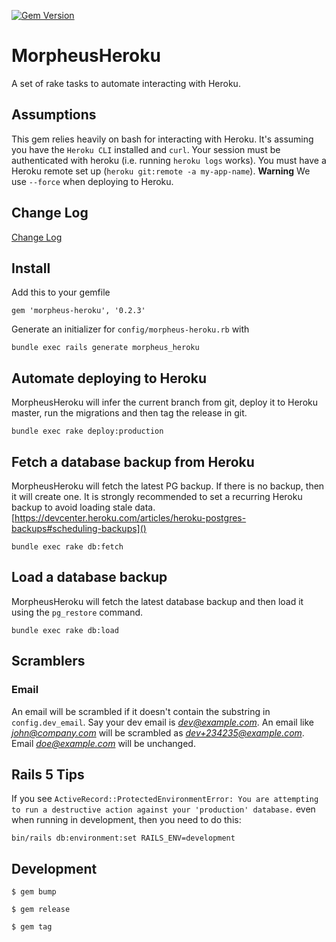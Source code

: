 [![Gem Version](https://badge.fury.io/rb/morpheus-heroku.svg)](https://badge.fury.io/rb/morpheus-heroku)

# MorpheusHeroku

A set of rake tasks to automate interacting with Heroku.

## Assumptions

This gem relies heavily on bash for interacting with Heroku. It's assuming you have the `Heroku CLI`
installed and `curl`. Your session must be authenticated with heroku (i.e. running `heroku logs` works).
You must have a Heroku remote set up (`heroku git:remote -a my-app-name`).
**Warning** We use `--force` when deploying to Heroku.

## Change Log

[Change Log](./CHANGELOG.md)

## Install

Add this to your gemfile

`gem 'morpheus-heroku', '0.2.3'`

Generate an initializer for `config/morpheus-heroku.rb` with

`bundle exec rails generate morpheus_heroku`

## Automate deploying to Heroku

MorpheusHeroku will infer the current branch from git, deploy it to Heroku master, run the migrations and then tag
the release in git.

`bundle exec rake deploy:production`

## Fetch a database backup from Heroku

MorpheusHeroku will fetch the latest PG backup. If there is no backup, then it will create one. It is
strongly recommended to set a recurring Heroku backup to avoid loading stale data.
[https://devcenter.heroku.com/articles/heroku-postgres-backups#scheduling-backups]()

`bundle exec rake db:fetch`

## Load a database backup

MorpheusHeroku will fetch the latest database backup and then load it using the `pg_restore` command.

`bundle exec rake db:load`

## Scramblers

### Email

An email will be scrambled if it doesn't contain the substring in `config.dev_email`. Say your dev email is *dev@example.com*.
An email like *john@company.com* will be scrambled as *dev+234235@example.com*. Email *doe@example.com* will be unchanged.

## Rails 5 Tips

If you see `ActiveRecord::ProtectedEnvironmentError: You are attempting to run a destructive action against your 'production' database.`
even when running in development, then you need to do this:

`bin/rails db:environment:set RAILS_ENV=development`

## Development

```
$ gem bump

$ gem release

$ gem tag
```
